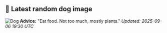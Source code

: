 ## 🐶 Latest random dog image
![Dog](https://images.dog.ceo/breeds/kuvasz/n02104029_455.jpg)
**Advice:** "Eat food. Not too much, mostly plants."
*Updated: 2025-09-06 19:30 UTC*

